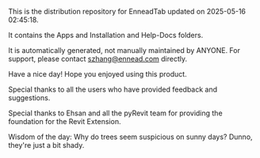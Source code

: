 This is the distribution repository for EnneadTab updated on 2025-05-16 02:45:18.

It contains the Apps and Installation and Help-Docs folders.

It is automatically generated, not manually maintained by ANYONE.
For support, please contact szhang@ennead.com directly.

Have a nice day! Hope you enjoyed using this product.

Special thanks to all the users who have provided feedback and suggestions.

Special thanks to Ehsan and all the pyRevit team for providing the foundation for the Revit Extension.



Wisdom of the day:
Why do trees seem suspicious on sunny days? Dunno, they're just a bit shady.
